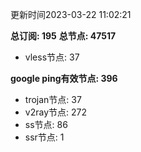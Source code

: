 更新时间2023-03-22 11:02:21

**总订阅: 195**
**总节点: 47517**
- vless节点: 37

**google ping有效节点: 396**
- trojan节点: 37
- v2ray节点: 272
- ss节点: 86
- ssr节点: 1
